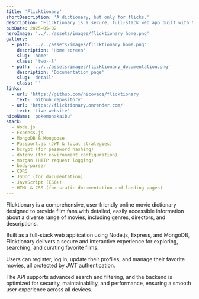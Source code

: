```yaml
---
title: 'Flicktionary'
shortDescription: 'A dictionary, but only for flicks.'
description: 'Flicktionary is a secure, full-stack web app built with Node.js, Express, and MongoDB. It provides a RESTful API for movie and user data, supports JWT authentication, and offers advanced search and user management features. The project is modular, scalable, and designed for robust security and performance.'
pubDate: 2025-05-02
heroImage: '../../assets/images/flicktionary_home.png'
gallery:
  - path: '../../assets/images/flicktionary_home.png'
    description: 'Home screen'
    slug: 'home'
    class: 'two--l'
  - path: '../../assets/images/flicktionary_documentation.png'
    description: 'Documentation page'
    slug: 'detail'
    class: ''
links:
  - url: 'https://github.com/nicovece/flicktionary'
    text: 'Github repository'
  - url: 'https://flicktionary.onrender.com/'
    text: 'Live website'
niceName: 'pokemonakaibu'
stack:
  - Node.js
  - Express.js
  - MongoDB & Mongoose
  - Passport.js (JWT & local strategies)
  - bcrypt (for password hashing)
  - dotenv (for environment configuration)
  - morgan (HTTP request logging)
  - body-parser
  - CORS
  - JSDoc (for documentation)
  - JavaScript (ES6+)
  - HTML & CSS (for static documentation and landing pages)
---
```


Flicktionary is a comprehensive, user-friendly online movie dictionary designed to provide film fans with detailed, easily accessible information about a diverse range of movies, including genres, directors, and descriptions.

Built as a full-stack web application using Node.js, Express, and MongoDB, Flicktionary delivers a secure and interactive experience for exploring, searching, and curating favorite films.

Users can register, log in, update their profiles, and manage their favorite movies, all protected by JWT authentication.

The API supports advanced search and filtering, and the backend is optimized for security, maintainability, and performance, ensuring a smooth user experience across all devices.
